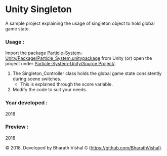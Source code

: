 # Unity Singleton
A sample project explaining the usage of singleton object to hold global game state.

### Usage : 
Import the package [Particle-System-Unity/Package/Particle_System.unitypackage](https://github.com/BharathVishal/Particle-System-Unity/blob/master/Package/Particle_System.unitypackage) from Unity (or) open the project under 
[Particle-System-Unity/Source Project/](https://github.com/BharathVishal/Particle-System-Unity/tree/master/Source%20Project).

1. The Singleton_Controller class holds the global game state consistently during scene switches.
   - This is explained through the score variable. 
2. Modify the code to suit your needs.

### Year developed : 
2018


### Preview : 
2018

© 2018. Developed by Bharath Vishal G (https://github.com/BharathVishal).



